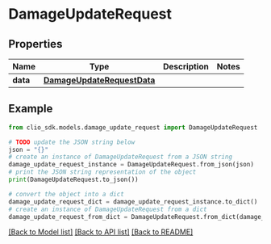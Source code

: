 # DamageUpdateRequest


## Properties

Name | Type | Description | Notes
------------ | ------------- | ------------- | -------------
**data** | [**DamageUpdateRequestData**](DamageUpdateRequestData.md) |  | 

## Example

```python
from clio_sdk.models.damage_update_request import DamageUpdateRequest

# TODO update the JSON string below
json = "{}"
# create an instance of DamageUpdateRequest from a JSON string
damage_update_request_instance = DamageUpdateRequest.from_json(json)
# print the JSON string representation of the object
print(DamageUpdateRequest.to_json())

# convert the object into a dict
damage_update_request_dict = damage_update_request_instance.to_dict()
# create an instance of DamageUpdateRequest from a dict
damage_update_request_from_dict = DamageUpdateRequest.from_dict(damage_update_request_dict)
```
[[Back to Model list]](../README.md#documentation-for-models) [[Back to API list]](../README.md#documentation-for-api-endpoints) [[Back to README]](../README.md)


